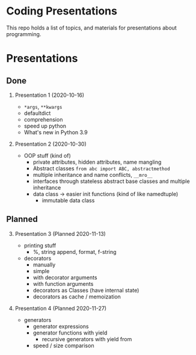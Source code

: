 # Coding Presentations

This repo holds a list of topics, and materials for presentations about programming.

# Presentations

## Done

1. Presentation 1 (2020-10-16)
	* `*args`, `**kwargs`
	* defaultdict
	* comprehension
	* speed up python
	* What's new in Python 3.9

2. Presentation 2 (2020-10-30)
	* OOP stuff (kind of)
		* private attributes, hidden attributes, name mangling
		* Abstract classes `from abc import ABC, abstractmethod`
		* multiple inheritance and name conflicts, `__mro__`
		* interfaces through stateless abstract base classes and multiple inheritance
		* data class -> easier init functions (kind of like namedtuple)
			* immutable data class

## Planned

3. Presentation 3 (Planned 2020-11-13)
	* printing stuff
		* %, string append, format, f-string
	* decorators
		* manually
		* simple
		* with decorator arguments
		* with function arguments
		* decorators as Classes (have internal state)
		* decorators as cache / memoization


4. Presentation 4 (Planned 2020-11-27)
	* generators
		* generator expressions
		* generator functions with yield
			* recursive generators with yield from
		* speed / size comparison